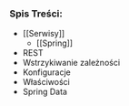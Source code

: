 ### Spis Treści:
- [[Serwisy]]
	- [[Spring]]
- REST
- Wstrzykiwanie zależności
- Konfiguracje
- Właściwości
- Spring Data
